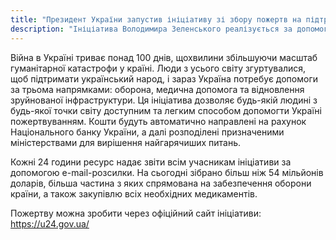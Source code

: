 ```yaml
---
title: "Президент України запустив ініціативу зі збору пожертв на підтримку України"
description: "Ініціатива Володимира Зеленського реалізується за допомогою платформи UNITED24"
---
```


Війна в Україні триває понад 100 днів, щохвилини збільшуючи масштаб гуманітарної катастрофи у країні. Люди з усього світу згуртувалися, щоб підтримати український народ, і зараз Україна потребує допомоги за трьома напрямками: оборона, медична допомога та відновлення зруйнованої інфраструктури. Ця ініціатива дозволяє будь-якій людині з будь-якої точки світу доступним та легким способом допомогти Україні пожертвуванням. Кошти будуть автоматично направлені на рахунок Національного банку України, а далі розподілені призначеними міністерствами для вирішення найгарячиших питань.

Кожні 24 години ресурс надає звіти всім учасникам ініціативи за допомогою e-mail-розсилки. На сьогодні зібрано більш ніж 54 мільйонів доларів, більша частина з яких спрямована на забезпечення оборони країни, а також закупівлю всіх необхідних медикаментів.

Пожертву можна зробити через офіційний сайт ініціативи: https://u24.gov.ua/
